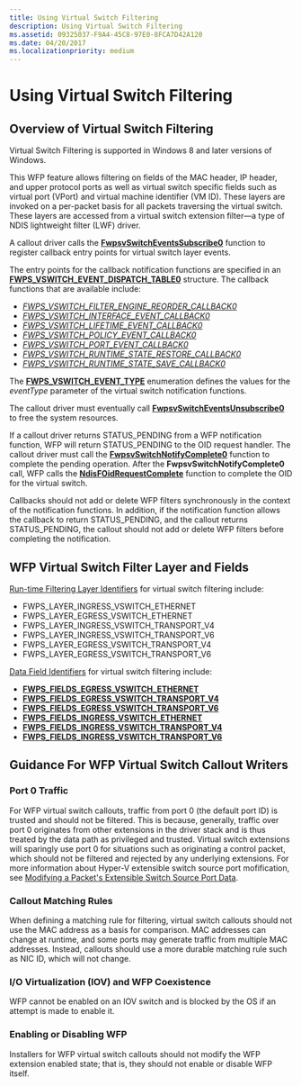 ```yaml
---
title: Using Virtual Switch Filtering
description: Using Virtual Switch Filtering
ms.assetid: 09325037-F9A4-45C8-97E0-8FCA7D42A120
ms.date: 04/20/2017
ms.localizationpriority: medium
---
```


# Using Virtual Switch Filtering

## Overview of Virtual Switch Filtering

Virtual Switch Filtering is supported in Windows 8 and later versions of Windows.

This WFP feature allows filtering on fields of the MAC header, IP header, and upper protocol ports as well as virtual switch specific fields such as virtual port (VPort) and virtual machine identifier (VM ID). These layers are invoked on a per-packet basis for all packets traversing the virtual switch. These layers are accessed from a virtual switch extension filter—a type of NDIS lightweight filter (LWF) driver.

A callout driver calls the [**FwpsvSwitchEventsSubscribe0**](/windows-hardware/drivers/ddi/fwpsk/nf-fwpsk-fwpsvswitcheventssubscribe0) function to register callback entry points for virtual switch layer events.

The entry points for the callback notification functions are specified in an [**FWPS\_VSWITCH\_EVENT\_DISPATCH\_TABLE0**](/windows-hardware/drivers/ddi/fwpsk/ns-fwpsk-fwps_vswitch_event_dispatch_table0_) structure. The callback functions that are available include:

* [*FWPS\_VSWITCH\_FILTER\_ENGINE\_REORDER\_CALLBACK0*](/windows-hardware/drivers/ddi/fwpsk/nc-fwpsk-fwps_vswitch_filter_engine_reorder_callback0)
* [*FWPS\_VSWITCH\_INTERFACE\_EVENT\_CALLBACK0*](/windows-hardware/drivers/ddi/fwpsk/nc-fwpsk-fwps_vswitch_interface_event_callback0)
* [*FWPS\_VSWITCH\_LIFETIME\_EVENT\_CALLBACK0*](/windows-hardware/drivers/ddi/fwpsk/nc-fwpsk-fwps_vswitch_lifetime_event_callback0)
* [*FWPS\_VSWITCH\_POLICY\_EVENT\_CALLBACK0*](/windows-hardware/drivers/ddi/fwpsk/nc-fwpsk-fwps_vswitch_policy_event_callback0)
* [*FWPS\_VSWITCH\_PORT\_EVENT\_CALLBACK0*](/windows-hardware/drivers/ddi/fwpsk/nc-fwpsk-fwps_vswitch_port_event_callback0)
* [*FWPS\_VSWITCH\_RUNTIME\_STATE\_RESTORE\_CALLBACK0*](/windows-hardware/drivers/ddi/fwpsk/nc-fwpsk-fwps_vswitch_runtime_state_restore_callback0)
* [*FWPS\_VSWITCH\_RUNTIME\_STATE\_SAVE\_CALLBACK0*](/windows-hardware/drivers/ddi/fwpsk/nc-fwpsk-fwps_vswitch_runtime_state_save_callback0)

The [**FWPS\_VSWITCH\_EVENT\_TYPE**](/windows-hardware/drivers/ddi/fwpsk/ne-fwpsk-fwps_vswitch_event_type_) enumeration defines the values for the *eventType* parameter of the virtual switch notification functions.

The callout driver must eventually call [**FwpsvSwitchEventsUnsubscribe0**](/windows-hardware/drivers/ddi/fwpsk/nf-fwpsk-fwpsvswitcheventsunsubscribe0) to free the system resources.

If a callout driver returns STATUS\_PENDING from a WFP notification function, WFP will return STATUS\_PENDING to the OID request handler. The callout driver must call the [**FwpsvSwitchNotifyComplete0**](/windows-hardware/drivers/ddi/fwpsk/nf-fwpsk-fwpsvswitchnotifycomplete0) function to complete the pending operation. After the **FwpsvSwitchNotifyComplete0** call, WFP calls the [**NdisFOidRequestComplete**](/windows-hardware/drivers/ddi/ndis/nf-ndis-ndisfoidrequestcomplete) function to complete the OID for the virtual switch.

Callbacks should not add or delete WFP filters synchronously in the context of the notification functions. In addition, if the notification function allows the callback to return STATUS\_PENDING, and the callout returns STATUS\_PENDING, the callout should not add or delete WFP filters before completing the notification.

## WFP Virtual Switch Filter Layer and Fields

[Run-time Filtering Layer Identifiers](./run-time-filtering-layer-identifiers.md) for virtual switch filtering include:

* FWPS\_LAYER\_INGRESS\_VSWITCH\_ETHERNET
* FWPS\_LAYER\_EGRESS\_VSWITCH\_ETHERNET
* FWPS\_LAYER\_INGRESS\_VSWITCH\_TRANSPORT\_V4
* FWPS\_LAYER\_INGRESS\_VSWITCH\_TRANSPORT\_V6
* FWPS\_LAYER\_EGRESS\_VSWITCH\_TRANSPORT\_V4
* FWPS\_LAYER\_EGRESS\_VSWITCH\_TRANSPORT\_V6

[Data Field Identifiers](./data-field-identifiers.md) for virtual switch filtering include:

* [**FWPS\_FIELDS\_EGRESS\_VSWITCH\_ETHERNET**](/windows-hardware/drivers/ddi/fwpsk/ne-fwpsk-fwps_fields_egress_vswitch_ethernet_)
* [**FWPS\_FIELDS\_EGRESS\_VSWITCH\_TRANSPORT\_V4**](/windows-hardware/drivers/ddi/fwpsk/ne-fwpsk-fwps_fields_egress_vswitch_transport_v4_)
* [**FWPS\_FIELDS\_EGRESS\_VSWITCH\_TRANSPORT\_V6**](/windows-hardware/drivers/ddi/fwpsk/ne-fwpsk-fwps_fields_egress_vswitch_transport_v6_)
* [**FWPS\_FIELDS\_INGRESS\_VSWITCH\_ETHERNET**](/windows-hardware/drivers/ddi/fwpsk/ne-fwpsk-fwps_fields_ingress_vswitch_ethernet_)
* [**FWPS\_FIELDS\_INGRESS\_VSWITCH\_TRANSPORT\_V4**](/windows-hardware/drivers/ddi/fwpsk/ne-fwpsk-fwps_fields_ingress_vswitch_transport_v4_)
* [**FWPS\_FIELDS\_INGRESS\_VSWITCH\_TRANSPORT\_V6**](/windows-hardware/drivers/ddi/fwpsk/ne-fwpsk-fwps_fields_ingress_vswitch_transport_v6_)

## Guidance For WFP Virtual Switch Callout Writers

### Port 0 Traffic

For WFP virtual switch callouts, traffic from port 0 (the default port ID) is trusted and should not be filtered. This is because, generally, traffic over port 0 originates from other extensions in the driver stack and is thus treated by the data path as privileged and trusted. Virtual switch extensions will sparingly use port 0 for situations such as originating a control packet, which should not be filtered and rejected by any underlying extensions. For more information about Hyper-V extensible switch source port mofification, see [Modifying a Packet's Extensible Switch Source Port Data](modifying-a-packet-s-extensible-switch-source-port-data.md).

### Callout Matching Rules

When defining a matching rule for filtering, virtual switch callouts should not use the MAC address as a basis for comparison. MAC addresses can change at runtime, and some ports may generate traffic from multiple MAC addresses. Instead, callouts should use a more durable matching rule such as NIC ID, which will not change.

### I/O Virtualization (IOV) and WFP Coexistence

WFP cannot be enabled on an IOV switch and is blocked by the OS if an attempt is made to enable it.

### Enabling or Disabling WFP

Installers for WFP virtual switch callouts should not modify the WFP extension enabled state; that is, they should not enable or disable WFP itself.